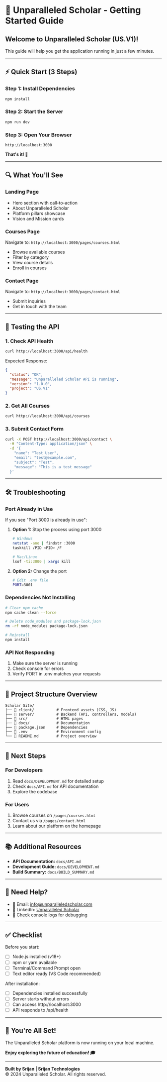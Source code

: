 # 🚀 Unparalleled Scholar - Getting Started Guide

## Welcome to Unparalleled Scholar (US.V1)!

This guide will help you get the application running in just a few minutes.

---

## ⚡ Quick Start (3 Steps)

### Step 1: Install Dependencies
```bash
npm install
```

### Step 2: Start the Server
```bash
npm run dev
```

### Step 3: Open Your Browser
```
http://localhost:3000
```

**That's it! 🎉**

---

## 🔍 What You'll See

### Landing Page
- Hero section with call-to-action
- About Unparalleled Scholar
- Platform pillars showcase
- Vision and Mission cards

### Courses Page
Navigate to: `http://localhost:3000/pages/courses.html`
- Browse available courses
- Filter by category
- View course details
- Enroll in courses

### Contact Page
Navigate to: `http://localhost:3000/pages/contact.html`
- Submit inquiries
- Get in touch with the team

---

## 🧪 Testing the API

### 1. Check API Health
```bash
curl http://localhost:3000/api/health
```

Expected Response:
```json
{
  "status": "OK",
  "message": "Unparalleled Scholar API is running",
  "version": "1.0.0",
  "project": "US.V1"
}
```

### 2. Get All Courses
```bash
curl http://localhost:3000/api/courses
```

### 3. Submit Contact Form
```bash
curl -X POST http://localhost:3000/api/contact \
  -H "Content-Type: application/json" \
  -d '{
    "name": "Test User",
    "email": "test@example.com",
    "subject": "Test",
    "message": "This is a test message"
  }'
```

---

## 🛠️ Troubleshooting

### Port Already in Use
If you see "Port 3000 is already in use":

1. **Option 1:** Stop the process using port 3000
   ```bash
   # Windows
   netstat -ano | findstr :3000
   taskkill /PID <PID> /F
   
   # Mac/Linux
   lsof -ti:3000 | xargs kill
   ```

2. **Option 2:** Change the port
   ```bash
   # Edit .env file
   PORT=3001
   ```

### Dependencies Not Installing
```bash
# Clear npm cache
npm cache clean --force

# Delete node_modules and package-lock.json
rm -rf node_modules package-lock.json

# Reinstall
npm install
```

### API Not Responding
1. Make sure the server is running
2. Check console for errors
3. Verify PORT in .env matches your requests

---

## 📂 Project Structure Overview

```
Scholar Site/
├── 📁 client/          # Frontend assets (CSS, JS)
├── 📁 server/          # Backend (API, controllers, models)
├── 📁 src/             # HTML pages
├── 📁 docs/            # Documentation
├── 📄 package.json     # Dependencies
├── 📄 .env             # Environment config
└── 📄 README.md        # Project overview
```

---

## 🎯 Next Steps

### For Developers
1. Read `docs/DEVELOPMENT.md` for detailed setup
2. Check `docs/API.md` for API documentation
3. Explore the codebase

### For Users
1. Browse courses on `/pages/courses.html`
2. Contact us via `/pages/contact.html`
3. Learn about our platform on the homepage

---

## 📚 Additional Resources

- **API Documentation:** `docs/API.md`
- **Development Guide:** `docs/DEVELOPMENT.md`
- **Build Summary:** `docs/BUILD_SUMMARY.md`

---

## 🤝 Need Help?

- 📧 Email: info@unparalleledscholar.com
- 💼 LinkedIn: [Unparalleled Scholar](https://www.linkedin.com/company/unparalleled-scholar/)
- 📝 Check console logs for debugging

---

## ✅ Checklist

Before you start:
- [ ] Node.js installed (v18+)
- [ ] npm or yarn available
- [ ] Terminal/Command Prompt open
- [ ] Text editor ready (VS Code recommended)

After installation:
- [ ] Dependencies installed successfully
- [ ] Server starts without errors
- [ ] Can access http://localhost:3000
- [ ] API responds to /api/health

---

## 🎉 You're All Set!

The Unparalleled Scholar platform is now running on your local machine.

**Enjoy exploring the future of education! 🎓**

---

**Built by Srijan | Srijan Technologies**  
© 2024 Unparalleled Scholar. All rights reserved.
